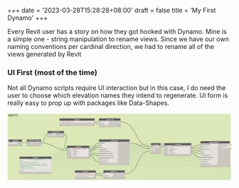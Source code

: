 +++
date = '2023-03-28T15:28:28+08:00'
draft = false
title = 'My First Dynamo'
+++

Every Revit user has a story on how they got hooked with Dynamo. Mine is a simple one - string manipulation to rename views. Since we have our own naming conventions per cardinal direction, we had to rename all of the views generated by Revit

### UI First (most of the time)

Not all Dynamo scripts require UI interaction but in this case, I do need the user to choose which elevation names they intend to regenerate. UI form is really easy to prop up with packages like Data-Shapes.

![Image](https://github.com/tuahhamid/tuahhamid.github.io/blob/main/static/my-first-dynamo/UI-input-node.png)